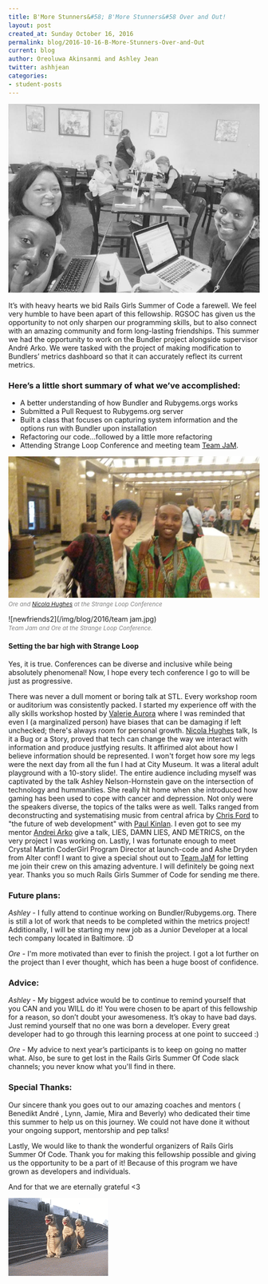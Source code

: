 ```yaml
---
title: B'More Stunners&#58; B'More Stunners&#58 Over and Out!
layout: post
created_at: Sunday October 16, 2016
permalink: blog/2016-10-16-B-More-Stunners-Over-and-Out
current: blog
author: Oreoluwa Akinsanmi and Ashley Jean
twitter: ashhjean 
categories:
- student-posts
---
```



![teamphoto](/img/blog/2016/ashley.jpeg)

It’s with heavy hearts we bid Rails Girls Summer of Code a farewell. We feel very humble to have been apart of this fellowship. RGSOC has given us the opportunity to not only sharpen our programming skills, but to also connect with an amazing community and form long-lasting friendships. 
This summer we had the opportunity to work on the Bundler project alongside supervisor André Arko. We were tasked with the project of making modification to Bundlers’ metrics dashboard so that it can accurately reflect its current metrics. 


### Here’s a little short summary of what we’ve accomplished:
- A better understanding of how Bundler and Rubygems.orgs works
- Submitted a Pull Request to Rubygems.org server 
- Built a class that focuses on capturing system information and the options run with Bundler upon installation
- Refactoring our code…followed by a little more refactoring 
- Attending Strange Loop Conference and meeting team [Team JaM](https://twitter.com/rgsocJaM).


![newfriends1](/img/blog/2016/strangeloop.jpg)
<br/>
<font color="grey"><small><i>Ore and [Nicola Hughes](https://twitter.com/GirlMeetsCode) at the Strange Loop Conference</i></small></font>






![newfriends2](/img/blog/2016/team jam.jpg) 
<br/>
<font color="grey"><small><i> Team Jam and Ore at the Strange Loop Conference.</i></small></font>

#### Setting the bar high with Strange Loop

Yes, it is true. Conferences can be diverse and inclusive while being absolutely phenomenal! Now, I hope every tech conference I go to will be just as progressive.

There was never a dull moment or boring talk at STL. Every workshop room or auditorium was consistently packed. I started my experience off with the ally skills workshop hosted by [Valerie Aurora](https://frameshiftconsulting.com/) where I was reminded that even I (a marginalized person) have biases that can be damaging if left unchecked; there's always room for personal growth. [Nicola Hughes](https://twitter.com/GirlMeetsCode) talk, Is it a Bug or a Story, proved that tech can change the way we interact with information and produce justfying results. It affirimed alot about how I believe information should be represented. 
I won't forget how sore my legs were the next day from all the fun I had at City Museum. It was a literal adult playground with a 10-story slide!.
The entire audience including myself was captivated by the talk Ashley Nelson-Hornstein gave on the intersection of technology and hummanities. She really hit home when she introduced how gaming has been used to cope with cancer and depression.
Not only were the speakers diverse, the topics of the talks were as well. Talks ranged from deconstructing and systematising music from central africa by [Chris Ford](https://twitter.com/ctford) to "the future of web development" with [Paul Kinlan](https://twitter.com/Paul_Kinlan). I even got to see my mentor [Andrei Arko](https://twitter.com/indirect) give a talk, LIES, DAMN LIES, AND METRICS, on the very project I was working on. 
Lastly, I was fortunate enough to meet Crystal Martin CoderGirl Program Director at launch-code and Ashe Dryden from Alter conf! I want to give a special shout out to [Team JaM](http://twitter.com/rgsocJaM) for letting me join their crew on this amazing adventure. I will definitely be going next year. Thanks you so much Rails Girls Summer of Code for sending me there.




### Future plans:
*Ashley*  - I fully attend to continue working on Bundler/Rubygems.org. There is still a lot of work that needs to be completed within the metrics project! Additionally, I will be starting my new job as a Junior Developer at a local tech company located in Baltimore. :D 

*Ore* - I'm more motivated than ever to finish the project. I got a lot further on the project than I ever thought, which has been a huge boost of confidence. 


### Advice:
*Ashley* - My biggest advice would be to continue to remind yourself that you CAN and you WILL do it! You were chosen to be apart of this fellowship for a reason, so don’t doubt your awesomeness. It’s okay to have bad days. Just remind yourself that no one was born a developer. Every great developer had to go through this learning process at one point to succeed :) 


*Ore* - My advice to next year’s participants is to keep on going no matter what. Also, be sure to get lost in the Rails Girls Summer Of Code slack channels; you never know what you'll find in there.



### Special Thanks:
Our sincere thank you goes out to our amazing coaches and mentors ( Benedikt 
André , Lynn, Jamie, Mira and Beverly)  who dedicated their time this summer to help us on this journey. We could not have done it without your ongoing support, mentorship and pep talks! 


Lastly, We would like to thank the wonderful organizers of Rails Girls Summer Of Code. Thank you for making this fellowship possible and giving us the opportunity to be a part of it! Because of this program we have grown as developers and individuals. 


And for that we are eternally grateful <3 

![Dance](/img/blog/2016/dino.gif)
